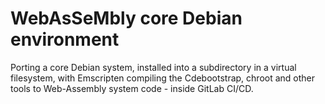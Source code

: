 # WebAsSeMbly core Debian environment

Porting a core Debian system, installed into a subdirectory in a virtual filesystem, with Emscripten compiling the Cdebootstrap, chroot and other tools to Web-Assembly system code - inside GitLab CI/CD.
